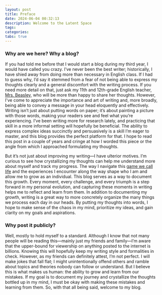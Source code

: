```yaml
---
layout: post
title: Preface
date: 2024-06-04 00:32:13
description: Welcome to the Latent Space
tags:
categories:
tabs: true
---
```



### Why are we here? Why a blog?

If you had told me before that I would start a blog during my third year, I would have called you crazy. I’ve never been the best writer; historically, I have shied away from doing more than necessary in English class. If I had to guess why, I’d say it stemmed from a fear of not being able to express my thoughts clearly and a general discomfort with the writing process. If you need more detail on that, just ask my 11th and 12th-grade English teacher, [Mrs. Beasley](https://www.lcps.org/domain/20350), who will be more than happy to share her thoughts. However, I've come to appreciate the importance and art of writing and, more broadly, being able to convey a message in your head eloquently and effectively. Writing isn’t just about putting words on paper; it’s about painting a picture with those words, making your readers see and feel what you’re experiencing. I’ve been writing more for research lately, and practicing that skill in a more informal setting will hopefully be beneficial. The ability to express complex ideas succinctly and persuasively is a skill I’m eager to master, and this blog provides the perfect platform for that. I hope to read this post in a couple of years and cringe at how I worded this piece or the angle from which I approached formulating my thoughts.

But it’s not just about improving my writing—I have ulterior motives. I’m curious to see how crystallizing my thoughts can help me understand more about myself and track my progress. The way I navigate this [game we call life](https://www.youtube.com/watch?v=S2-bjGkcaJI&ab_channel=DanielRodrigues) and the experiences I encounter along the way shape who I am and allow me to grow as an individual. This blog serves as a way to document this growth. Every moment, every challenge, and every triumph is a step forward in my personal evolution, and capturing these moments in writing helps me to reflect and learn from them. In addition to documenting my growth, writing is a great way to more concretely organize the many things we process each day in our heads. By putting my thoughts into words, I hope to make sense of the chaos in my mind, prioritize my ideas, and gain clarity on my goals and aspirations.

### Why post it publicly?

Well, mostly to hold myself to a standard. Although I know that not many people will be reading this—mainly just my friends and family—I’m aware that the upper-bound for viewership on anything posted to the internet is billions. Knowing this will hopefully keep my writing style and formalities in check. However, as my friends can definitely attest, I’m not perfect. I will make jokes that fall flat; I might unintentionally offend others and ramble about topics and theories nobody can follow or understand. But I believe this is what makes us human: the ability to grow and learn from our mistakes. If my goal is to document my journey and crystallize the thoughts bottled up in my mind, I must be okay with making these mistakes and learning from them. So, with that all being said, welcome to my blog.